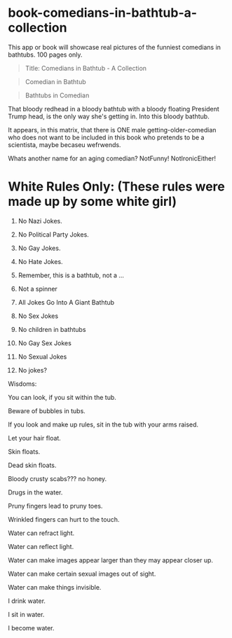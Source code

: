 # book-comedians-in-bathtub-a-collection
This app or book will showcase real pictures of the funniest comedians in bathtubs. 100 pages only.

> Title: Comedians in Bathtub - A Collection

> Comedian in Bathtub

> Bathtubs in Comedian

That bloody redhead in a bloody bathtub with a bloody floating President Trump head, is the only way she's getting in. Into this bloody bathtub.

It appears, in this matrix, that there is ONE male getting-older-comedian who does not want to be included in this book who pretends to be a scientista, maybe becaseu wefrwends.

Whats another name for an aging comedian? NotFunny! NotIronicEither!

# White Rules Only: (These rules were made up by some white girl)

1. No Nazi Jokes.

2. No Political Party Jokes.

3. No Gay Jokes.

4. No Hate Jokes.

5. Remember, this is a bathtub, not a ...

6. Not a spinner

7. All Jokes Go Into A Giant Bathtub

8. No Sex Jokes

9. No children in bathtubs

10. No Gay Sex Jokes

11. No Sexual Jokes

12. No jokes?



Wisdoms:

You can look, if you sit within the tub.

Beware of bubbles in tubs.

If you look and make up rules, sit in the tub with your arms raised.

Let your hair float.

Skin floats.

Dead skin floats.

Bloody crusty scabs??? no honey.

Drugs in the water.

Pruny fingers lead to pruny toes.

Wrinkled fingers can hurt to the touch.

Water can refract light.

Water can reflect light.

Water can make images appear larger than they may appear closer up.

Water can make certain sexual images out of sight.

Water can make things invisible.

I drink water.

I sit in water.

I become water.
